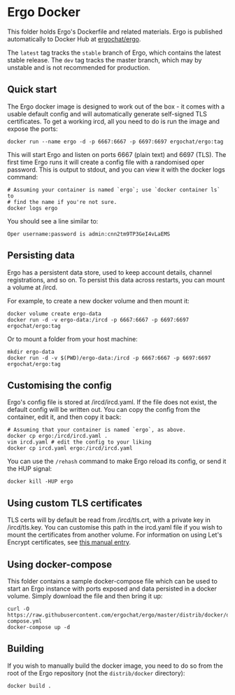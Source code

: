 # Ergo Docker

This folder holds Ergo's Dockerfile and related materials. Ergo
is published automatically to Docker Hub at
[ergochat/ergo](https://hub.docker.com/r/ergochat/ergo).

The `latest` tag tracks the `stable` branch of Ergo, which contains
the latest stable release. The `dev` tag tracks the master branch, which
may by unstable and is not recommended for production.

## Quick start

The Ergo docker image is designed to work out of the box - it comes with a
usable default config and will automatically generate self-signed TLS
certificates. To get a working ircd, all you need to do is run the image and
expose the ports:

```shell
docker run --name ergo -d -p 6667:6667 -p 6697:6697 ergochat/ergo:tag
```

This will start Ergo and listen on ports 6667 (plain text) and 6697 (TLS).
The first time Ergo runs it will create a config file with a randomised
oper password. This is output to stdout, and you can view it with the docker
logs command:

```shell
# Assuming your container is named `ergo`; use `docker container ls` to
# find the name if you're not sure.
docker logs ergo
```

You should see a line similar to:

```
Oper username:password is admin:cnn2tm9TP3GeI4vLaEMS
```

## Persisting data

Ergo has a persistent data store, used to keep account details, channel
registrations, and so on. To persist this data across restarts, you can mount
a volume at /ircd.

For example, to create a new docker volume and then mount it:

```shell
docker volume create ergo-data
docker run -d -v ergo-data:/ircd -p 6667:6667 -p 6697:6697 ergochat/ergo:tag
```

Or to mount a folder from your host machine:

```shell
mkdir ergo-data
docker run -d -v $(PWD)/ergo-data:/ircd -p 6667:6667 -p 6697:6697 ergochat/ergo:tag
```

## Customising the config

Ergo's config file is stored at /ircd/ircd.yaml. If the file does not
exist, the default config will be written out. You can copy the config from
the container, edit it, and then copy it back:

```shell
# Assuming that your container is named `ergo`, as above.
docker cp ergo:/ircd/ircd.yaml .
vim ircd.yaml # edit the config to your liking
docker cp ircd.yaml ergo:/ircd/ircd.yaml
```

You can use the `/rehash` command to make Ergo reload its config, or
send it the HUP signal:

```shell
docker kill -HUP ergo
```

## Using custom TLS certificates

TLS certs will by default be read from /ircd/tls.crt, with a private key
in /ircd/tls.key. You can customise this path in the ircd.yaml file if
you wish to mount the certificates from another volume. For information
on using Let's Encrypt certificates, see
[this manual entry](https://github.com/ergochat/ergo/blob/master/docs/MANUAL.md#using-valid-tls-certificates).

## Using docker-compose

This folder contains a sample docker-compose file which can be used
to start an Ergo instance with ports exposed and data persisted in
a docker volume. Simply download the file and then bring it up:

```shell
curl -O https://raw.githubusercontent.com/ergochat/ergo/master/distrib/docker/docker-compose.yml
docker-compose up -d
```

## Building

If you wish to manually build the docker image, you need to do so from
the root of the Ergo repository (not the `distrib/docker` directory):

```shell
docker build .
```


